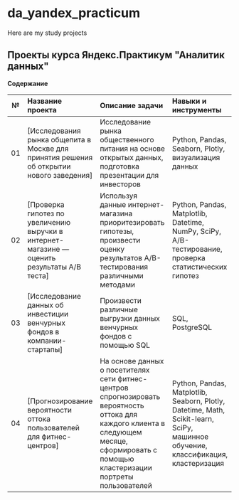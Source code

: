 # da_yandex_practicum
Here are my study projects
## Проекты курса Яндекс.Практикум "Аналитик данных" 

**Содержание**

|№| Название проекта              | Описание задачи           | Навыки и инструменты                   |
|:--:| :--------------------------------- | :----------------------------------- |:---------------------------|
|01 | [Исследования рынка общепита в Москве для принятия решения об открытии нового заведения] |Исследование рынка общественного питания на основе открытых данных, подготовка презентации для инвесторов| Python, Pandas, Seaborn, Plotly, визуализация данных|
| 02 | [Проверка гипотез по увеличению выручки в интернет-магазине —оценить результаты A/B теста]| Используя данные интернет-магазина приоритезировать гипотезы, произвести оценку результатов A/B-тестирования различными методами| Python, Pandas, Matplotlib, Datetime, NumPy, SciPy, А/В-тестирование, проверка статистических гипотез|
| 03 | [Исследование данных об инвестиции венчурных фондов в компании-стартапы] | Произвести различные выгрузки данных венчурных фондов с помощью SQL| SQL, PostgreSQL |
| 04 | [Прогнозирование вероятности оттока пользователей для фитнес-центров] | На основе данных о посетителях сети фитнес-центров спрогнозировать вероятность оттока для каждого клиента в следующем месяце, сформировать с помощью кластеризации портреты пользователей | Python, Pandas, Matplotlib, Seaborn, Plotly, Datetime, Math, Scikit-learn, SciPy, машинное обучение, классификация, кластеризация|
